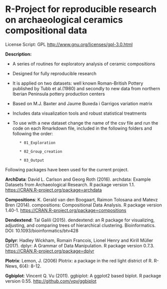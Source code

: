 
# R-Project for reproducible research on archaeological ceramics compositional data                
 License Script: GPL 
 http://www.gnu.org/licenses/gpl-3.0.html
 
__Description:__

* A series of routines for exploratory analysis of ceramic compositions 
* Designed for fully reproducible research
* It is applied on two datasets: well known Roman-British Pottery published by Tubb et al.(1980) and secondly to new data from northern Iberian Peninsula pottery production centers
* Based on M.J. Baxter and Jaume Buxeda i Garrigos variation matrix
* Includes data visualization tools and robust statistical treatments
* To use with a new dataset change the name of the csv file and run the code on each Rmarkdown file, included in the following folders and following the order:

         * 01_Exploration

         * 02_Group_creation

         * 03_Output

Following packages have been used for the current project. 

__ArchData__:
David L. Carlson and Georg Roth (2016). archdata: Example Datasets from Archaeological
Research. R package version 1.1. https://CRAN.R-project.org/package=archdata

__Compositions__:
K. Gerald van den Boogaart, Raimon Tolosana and Matevz Bren (2014). compositions:
  Compositional Data Analysis. R package version 1.40-1.
  https://CRAN.R-project.org/package=compositions
  
__Dendextend__:
Tal Galili (2015). dendextend: an R package for visualizing, adjusting, and comparing trees of hierarchical clustering. Bioinformatics. DOI: 10.1093/bioinformatics/btv428

__Dplyr__:
  Hadley Wickham, Romain Francois, Lionel Henry and Kirill Müller (2017). dplyr: A Grammar
  of Data Manipulation. R package version 0.7.3. https://CRAN.R-project.org/package=dplyr

__Plotrix__:
  Lemon, J. (2006) Plotrix: a package in the red light district of R. R-News, 6(4): 8-12.

__Ggbiplot__:
  Vincent Q. Vu (2011). ggbiplot: A ggplot2 based biplot. R package version 0.55.
  http://github.com/vqv/ggbiplot

